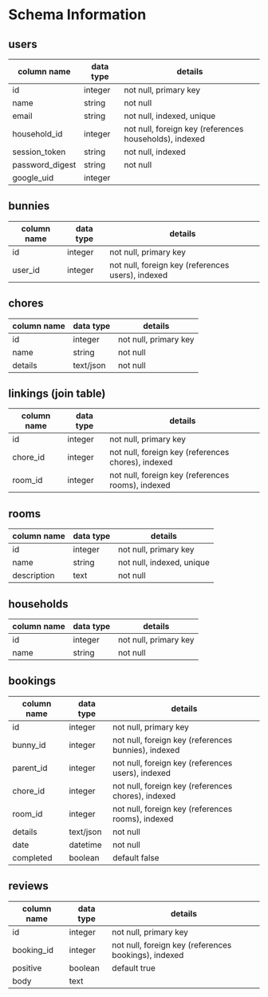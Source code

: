 # Schema Information

## users
column name     | data type | details
----------------|-----------|-----------------------
id              | integer   | not null, primary key
name            | string    | not null
email           | string    | not null, indexed, unique
household_id    | integer   | not null, foreign key (references households), indexed
session_token   | string    | not null, indexed
password_digest | string    | not null
google_uid      | integer   |

## bunnies
column name | data type | details
------------|-----------|-----------------------
id          | integer   | not null, primary key
user_id     | integer   | not null, foreign key (references users), indexed

## chores
column name | data type | details
------------|-----------|-----------------------
id          | integer   | not null, primary key
name        | string    | not null
details     | text/json | not null

## linkings (join table)

column name | data type | details
------------|-----------|-----------------------
id          | integer   | not null, primary key
chore_id    | integer   | not null, foreign key (references chores), indexed
room_id     | integer   | not null, foreign key (references rooms), indexed

## rooms
column name | data type | details
------------|-----------|-----------------------
id          | integer   | not null, primary key
name        | string    | not null, indexed, unique
description | text      | not null

## households
column name | data type | details
------------|-----------|-----------------------
id          | integer   | not null, primary key
name        | string    | not null

## bookings
column name | data type | details
------------|-----------|-----------------------
id          | integer   | not null, primary key
bunny_id    | integer   | not null, foreign key (references bunnies), indexed
parent_id   | integer   | not null, foreign key (references users), indexed
chore_id    | integer   | not null, foreign key (references chores), indexed
room_id     | integer   | not null, foreign key (references rooms), indexed
details     | text/json | not null
date        | datetime  | not null
completed   | boolean   | default false

## reviews
column name | data type | details
------------|-----------|-----------------------
id          | integer   | not null, primary key
booking_id  | integer   | not null, foreign key (references bookings), indexed
positive    | boolean   | default true
body        | text      |
